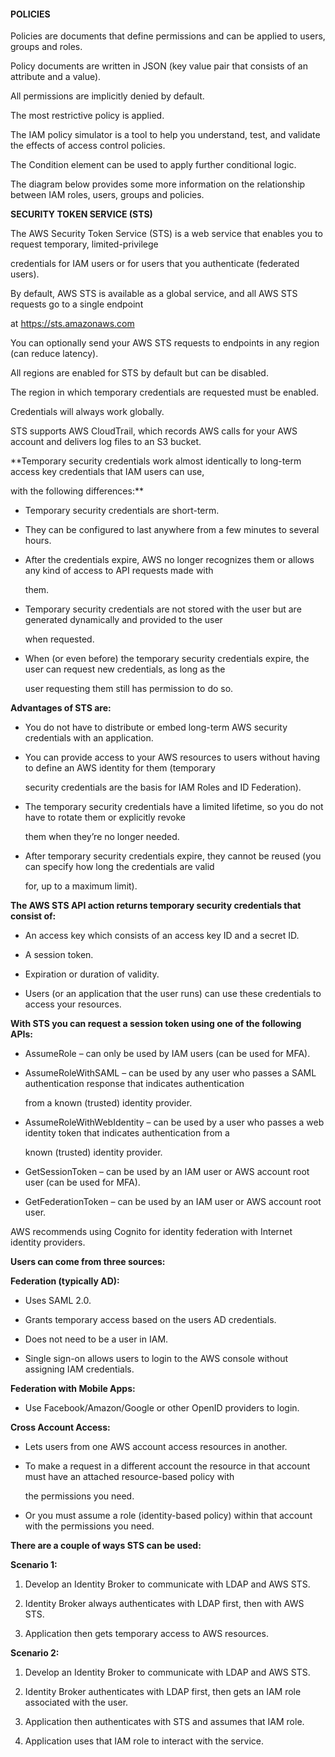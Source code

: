 #### POLICIES


Policies are documents that define permissions and can be applied to users, groups and roles.


Policy documents are written in JSON (key value pair that consists of an attribute and a value).


All permissions are implicitly denied by default.


The most restrictive policy is applied.


The IAM policy simulator is a tool to help you understand, test, and validate the effects of access control policies.


The Condition element can be used to apply further conditional logic.


The diagram below provides some more information on the relationship between IAM roles, users, groups and policies.


**SECURITY TOKEN SERVICE (STS)**


The AWS Security Token Service (STS) is a web service that enables you to request temporary, limited-privilege

credentials for IAM users or for users that you authenticate (federated users).


By default, AWS STS is available as a global service, and all AWS STS requests go to a single endpoint

at https://sts.amazonaws.com


You can optionally send your AWS STS requests to endpoints in any region (can reduce latency).


All regions are enabled for STS by default but can be disabled.


The region in which temporary credentials are requested must be enabled.


Credentials will always work globally.


STS supports AWS CloudTrail, which records AWS calls for your AWS account and delivers log files to an S3 bucket.


**Temporary security credentials work almost identically to long-term access key credentials that IAM users can use,

with the following differences:**


- Temporary security credentials are short-term.

- They can be configured to last anywhere from a few minutes to several hours.

- After the credentials expire, AWS no longer recognizes them or allows any kind of access to API requests made with

  them.

- Temporary security credentials are not stored with the user but are generated dynamically and provided to the user

  when requested.

- When (or even before) the temporary security credentials expire, the user can request new credentials, as long as the

  user requesting them still has permission to do so.


**Advantages of STS are:**


- You do not have to distribute or embed long-term AWS security credentials with an application.

- You can provide access to your AWS resources to users without having to define an AWS identity for them (temporary

  security credentials are the basis for IAM Roles and ID Federation).

- The temporary security credentials have a limited lifetime, so you do not have to rotate them or explicitly revoke

  them when they’re no longer needed.



- After temporary security credentials expire, they cannot be reused (you can specify how long the credentials are valid

  for, up to a maximum limit).


**The AWS STS API action returns temporary security credentials that consist of:**


- An access key which consists of an access key ID and a secret ID.

- A session token.

- Expiration or duration of validity.

- Users (or an application that the user runs) can use these credentials to access your resources.


**With STS you can request a session token using one of the following APIs:**


- AssumeRole – can only be used by IAM users (can be used for MFA).

- AssumeRoleWithSAML – can be used by any user who passes a SAML authentication response that indicates authentication

  from a known (trusted) identity provider.

- AssumeRoleWithWebIdentity – can be used by a user who passes a web identity token that indicates authentication from a

  known (trusted) identity provider.

- GetSessionToken – can be used by an IAM user or AWS account root user (can be used for MFA).

- GetFederationToken – can be used by an IAM user or AWS account root user.


AWS recommends using Cognito for identity federation with Internet identity providers.


**Users can come from three sources:**


**Federation (typically AD):**


- Uses SAML 2.0.

- Grants temporary access based on the users AD credentials.

- Does not need to be a user in IAM.

- Single sign-on allows users to login to the AWS console without assigning IAM credentials.


**Federation with Mobile Apps:**


- Use Facebook/Amazon/Google or other OpenID providers to login.


**Cross Account Access:**


- Lets users from one AWS account access resources in another.

- To make a request in a different account the resource in that account must have an attached resource-based policy with

  the permissions you need.

- Or you must assume a role (identity-based policy) within that account with the permissions you need.


**There are a couple of ways STS can be used:**


**Scenario 1:**


1. Develop an Identity Broker to communicate with LDAP and AWS STS.

2. Identity Broker always authenticates with LDAP first, then with AWS STS.

3. Application then gets temporary access to AWS resources.


**Scenario 2:**


1. Develop an Identity Broker to communicate with LDAP and AWS STS.

2. Identity Broker authenticates with LDAP first, then gets an IAM role associated with the user.

3. Application then authenticates with STS and assumes that IAM role.

4. Application uses that IAM role to interact with the service.

